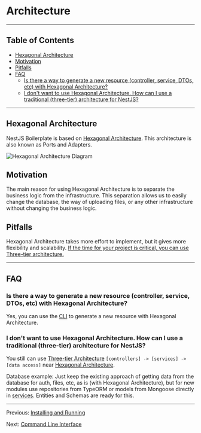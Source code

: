 # Architecture

---

## Table of Contents <!-- omit in toc -->

- [Hexagonal Architecture](#hexagonal-architecture)
- [Motivation](#motivation)
- [Pitfalls](#pitfalls)
- [FAQ](#faq)
  - [Is there a way to generate a new resource (controller, service, DTOs, etc) with Hexagonal Architecture?](#is-there-a-way-to-generate-a-new-resource-controller-service-dtos-etc-with-hexagonal-architecture)
  - [I don't want to use Hexagonal Architecture. How can I use a traditional (three-tier) architecture for NestJS?](#i-dont-want-to-use-hexagonal-architecture-how-can-i-use-a-traditional-three-tier-architecture-for-nestjs)

---

## Hexagonal Architecture

NestJS Boilerplate is based on [Hexagonal Architecture](https://en.wikipedia.org/wiki/Hexagonal_architecture_(software)). This architecture is also known as Ports and Adapters.

![Hexagonal Architecture Diagram](https://github.com/brocoders/nestjs-boilerplate/assets/6001723/6a6a763e-d1c9-43cc-910a-617cda3a71db)

## Motivation

The main reason for using Hexagonal Architecture is to separate the business logic from the infrastructure. This separation allows us to easily change the database, the way of uploading files, or any other infrastructure without changing the business logic.

## Pitfalls

Hexagonal Architecture takes more effort to implement, but it gives more flexibility and scalability. [If the time for your project is critical, you can use Three-tier architecture.](#i-dont-want-to-use-hexagonal-architecture-how-can-i-use-a-traditional-three-tier-architecture-for-nestjs)

---

## FAQ

### Is there a way to generate a new resource (controller, service, DTOs, etc) with Hexagonal Architecture?

Yes, you can use the [CLI](cli.md) to generate a new resource with Hexagonal Architecture.

### I don't want to use Hexagonal Architecture. How can I use a traditional (three-tier) architecture for NestJS?

You still can use [Three-tier Architecture](https://en.wikipedia.org/wiki/Multitier_architecture#Three-tier_architecture) `[controllers] -> [services] -> [data access]` near [Hexagonal Architecture](#hexagonal-architecture).

Database example: Just keep the existing approach of getting data from the database for auth, files, etc, as is (with Hexagonal Architecture), but for new modules use repositories from TypeORM or models from Mongoose directly in [services](https://docs.nestjs.com/providers#services). Entities and Schemas are ready for this.

---

Previous: [Installing and Running](installing-and-running.md)

Next: [Command Line Interface](cli.md)
